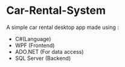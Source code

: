 # Car-Rental-System
A simple car rental desktop app made using :
- C#(Language)
- WPF (Frontend)
- ADO.NET (For data access)
- SQL Server (Backend)
